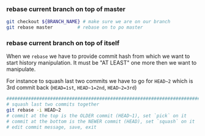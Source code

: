 ### rebase current branch on top of master

```bash
git checkout ${BRANCH_NAME} # make sure we are on our branch
git rebase master         # rebase on to po master
```

### rebase current branch on top of itself

When we `rebase` we have to provide commit hash from which we want to start
history manipulation. It must be "AT LEAST" one more then we want to manipulate.

For instance to squash last two commits we have to go for `HEAD~2` which is
3rd commit back (`HEAD=1st`, `HEAD~1=2nd`, `HEAD~2=3rd`)

```bash
###############################################################################
# squash last two commits together
git rebase -i HEAD~2
# commit at the top is the OLDER commit (HEAD~1), set `pick` on it
# commit at the bottom is the NEWER commit (HEAD), set `squash` on it
# edit commit message, save, exit
```

